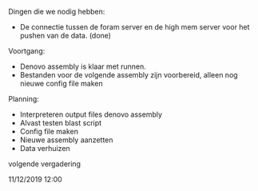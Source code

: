 Dingen die we nodig hebben:
- De connectie tussen de foram server en de high mem server voor het pushen van de data. (done)

Voortgang:
- Denovo assembly is klaar met runnen.
- Bestanden voor de volgende assembly zijn voorbereid, alleen nog nieuwe config file maken

Planning:
- Interpreteren output files denovo assembly
- Alvast testen blast script
- Config file maken
- Nieuwe assembly aanzetten
- Data verhuizen


volgende vergadering

11/12/2019 12:00
